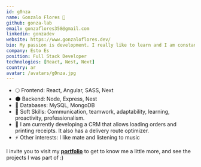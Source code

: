 ```yaml
---
id: g0nza
name: Gonzalo Flores 🚀
github: gonza-lab
email: gonzaflores358@gmail.com
linkedin: gonzadev
website: https://www.gonzaloflores.dev/
bio: My passion is development. I really like to learn and I am constantly learning to improve day by day. I am a person who likes challenges, I consider that it is something that makes us overcome a lot. I also like to be involved in the community and help other people achieve their goals.
company: Esto Es
position: Full Stack Developer
technologies: [React, Nest, Next]
country: ar
avatar: /avatars/g0nza.jpg
---
```


- 🌕 Frontend: React, Angular, SASS, Next
- 🌑 Backend: Node, Express, Nest
- 💾 Databases: MySQL, MongoDB
- 🤝 Soft Skills: Communication, teamwork, adaptability, learning, proactivity, professionalism.
- 📡 I am currently developing a CRM that allows loading orders and printing receipts. It also has a delivery route optimizer.
- ⚡ Other interests: I like mate and listening to music

I invite you to visit my **[portfolio](https://www.gonzaloflores.dev/)** to get to know me a little more, and see the projects I was part of :)
